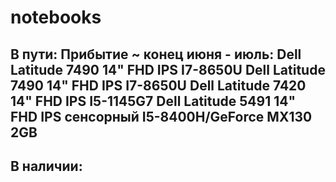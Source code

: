 # notebooks

**В пути:**
**Прибытие ~ конец июня - июль:**
Dell Latitude 7490 14" FHD IPS I7-8650U
Dell Latitude 7490 14" FHD IPS I7-8650U
Dell Latitude 7420 14" FHD IPS I5-1145G7
Dell Latitude 5491 14" FHD IPS сенсорный I5-8400H/GeForce MX130 2GB
-----------------------
 
**В наличии:**
----------
